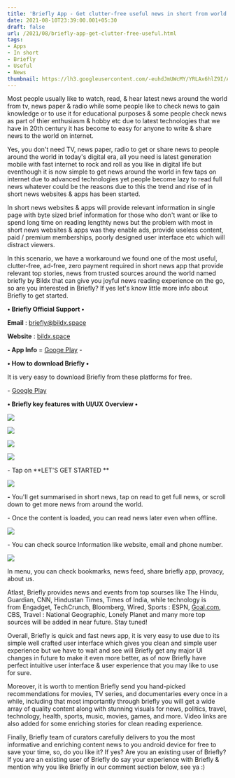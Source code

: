 ```yaml
---
title: 'Briefly App - Get clutter-free useful news in short from world!'
date: 2021-08-10T23:39:00.001+05:30
draft: false
url: /2021/08/briefly-app-get-clutter-free-useful.html
tags: 
- Apps
- In short
- Briefly
- Useful
- News
thumbnail: https://lh3.googleusercontent.com/-euhdJmUWcMY/YRLAx6hlZ9I/AAAAAAAAGT0/7dmsv4hFL_0RrAKeXOFHFO-3XUUuXEcIgCLcBGAsYHQ/s1600/1628618947598256-0.png
---
```


  

Most people usually like to watch, read, & hear latest news around the world from tv, news paper & radio while some people like to check news to gain knowledge or to use it for educational purposes & some people check news as part of thier enthusiasm & hobby etc due to latest technologies that we have in 20th century it has become to easy for anyone to write & share news to the world on internet.

  

Yes, you don't need TV, news paper, radio to get or share news to people around the world in today's digital era, all you need is latest generation mobile with fast internet to rock and roll as you like in digital life but eventhough it is now simple to get news around the world in few taps on internet due to advanced technologies yet people become lazy to read full news whatever could be the reasons due to this the trend and rise of in short news websites & apps has been started.

  

In short news websites & apps will provide relevant information in single page with byte sized brief information for those who don't want or like to spend long time on reading lengthty news but the problem with most in short news websites & apps was they enable ads, provide useless content, paid / premium memberships, poorly designed user interface etc which will distract viewers.

  

In this scenario, we have a workaround we found one of the most useful, clutter-free, ad-free, zero payment required in short news app that provide relevant top stories, news from trusted sources around the world named briefly by Bildx that can give you joyful news reading experience on the go, so are you interested in Briefly? If yes let's know little more info about Briefly to get started.

  

**• Briefly Official Support •**

**Email** : [briefly@bildx.space](http://briefly@bildx.space)

**Website** : [bildx.space](http://bildx.space)

  

**\- App Info** = [Googe Play](https://play.google.com/store/apps/details?id=space.bildx.bytenews) -

**• How to download Briefly •**

It is very easy to download Briefly from these platforms for free.

  

\- [Google Play](https://play.google.com/store/apps/details?id=space.bildx.bytenews)

  

**• Briefly key features with UI/UX Overview •**

 **![](https://lh3.googleusercontent.com/-HfAWeUi7gjo/YRLAw5mVDQI/AAAAAAAAGTw/w7OzMmdq-mA-_giiNNoF9M7Bu-A0UZEfgCLcBGAsYHQ/s1600/1628618940450902-1.png)** 

  

 ![](https://lh3.googleusercontent.com/-dYw6mD7KAms/YRLAu6crfEI/AAAAAAAAGTs/doeHWpaY12Edagg80w3qIkBan4a-Ii4aACLcBGAsYHQ/s1600/1628618934715424-2.png) 

  

  

 ![](https://lh3.googleusercontent.com/-0L5pKvf9D-w/YRLAtTEZn7I/AAAAAAAAGTo/uSr3_yHwYfwptDfXqln_YjTyNV_bjAMaACLcBGAsYHQ/s1600/1628618927860782-3.png) 

  

 ![](https://lh3.googleusercontent.com/-bwkXNopzYRo/YRLAr8MiKnI/AAAAAAAAGTk/2AHkobpPqigqTFa4pNCigZFEOE8wXuk1QCLcBGAsYHQ/s1600/1628618917196919-4.png) 

  

\- Tap on **LET'S GET STARTED **

 **![](https://lh3.googleusercontent.com/-Q-s106NXzCE/YRLApHrQloI/AAAAAAAAGTg/X_aYCAXS9botEMkjW7Uj3W1tI2WyTLs_ACLcBGAsYHQ/s1600/1628618908387786-5.png)** 

**\-** You'll get summarised in short news, tap on read to get full news, or scroll down to get more news from around the world.

  

\- Once the content is loaded, you can read news later even when offline.

  

 ![](https://lh3.googleusercontent.com/-Wttbun5Uaak/YRLAm3prvTI/AAAAAAAAGTc/GyC_V-Ajr8ob9UoPQaMpaCxsixmBYcuVACLcBGAsYHQ/s1600/1628618900578675-6.png) 

  

\- You can check source Information like website, email and phone number.

  

 ![](https://lh3.googleusercontent.com/-drhYUMIP3tM/YRLAk-1bC9I/AAAAAAAAGTY/Fc6Wc0R2yC4G2Au3mi9vHxyNhhBzz0WvACLcBGAsYHQ/s1600/1628618893612923-7.png) 

  

In menu, you can check bookmarks, news feed, share briefly app, provacy, about us.

  

Atlast, Briefly provides news and events from top sourses like The Hindu, Guardian, CNN, Hindustan Times, Times of India, while technology is from Engadget, TechCrunch, Bloomberg, Wired, Sports : ESPN, [Goal.com](http://Goal.com), CBS, Travel : National Geographic, Lonely Planet and many more top sources will be added in near future. Stay tuned!  

Overall, Briefly is quick and fast news app, it is very easy to use due to its simple well crafted user interface which gives you clean and simple user experience but we have to wait and see will Briefly get any major UI changes in future to make it even more better, as of now Briefly have perfect intuitive user interface & user experience that you may like to use for sure. 

Moreover, it is worth to mention Briefly send you hand-picked recommendations for movies, TV series, and documentaries every once in a while, including that most importantly through briefly you will get a wide array of quality content along with stunning visuals for news, politics, travel, technology, health, sports, music, movies, games, and more. Video links are also added for some enriching stories for clean reading experience.  

Finally, Briefly team of curators carefully delivers to you the most informative and enriching content news to you android device for free to save your time, so, do you like it? If yes? Are you an existing user of Briefly? If you are an existing user of Briefly do say your experience with Briefly & mention why you like Briefly in our comment section below, see ya :)